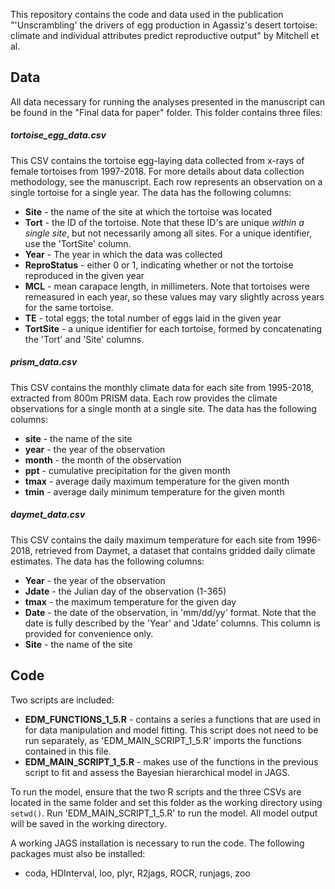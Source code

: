 
This repository contains the code and data used in the publication &quot;&#39;Unscrambling&#39; the drivers of egg production in Agassiz&#39;s desert tortoise: climate and individual attributes predict reproductive output&quot; by Mitchell et al.

## Data

All data necessary for running the analyses presented in the manuscript can be found in the &quot;Final data for paper&quot; folder. This folder contains three files:

##### tortoise_egg_data.csv

This CSV contains the tortoise egg-laying data collected from x-rays of female tortoises from 1997-2018. For more details about data collection methodology, see the manuscript. Each row represents an observation on a single tortoise for a single year. The data has the following columns:
- **Site** - the name of the site at which the tortoise was located
- **Tort** - the ID of the tortoise. Note that these ID's are unique *within a single site*, but not necessarily among all sites. For a unique identifier, use the 'TortSite' column.
- **Year** - The year in which the data was collected
- **ReproStatus** - either 0 or 1, indicating whether or not the tortoise reproduced in the given year
- **MCL** - mean carapace length, in millimeters. Note that tortoises were remeasured in each year, so these values may vary slightly across years for the same tortoise.
- **TE** - total eggs; the total number of eggs laid in the given year
- **TortSite** - a unique identifier for each tortoise, formed by concatenating the &#39;Tort&#39; and &#39;Site&#39; columns.

##### prism_data.csv

This CSV contains the monthly climate data for each site from 1995-2018, extracted from 800m PRISM data. Each row provides the climate observations for a single month at a single site. The data has the following columns:
- **site** - the name of the site
- **year** - the year of the observation
- **month** - the month of the observation
- **ppt** - cumulative precipitation for the given month
- **tmax** - average daily maximum temperature for the given month
- **tmin** - average daily minimum temperature for the given month

##### daymet_data.csv

This CSV contains the daily maximum temperature for each site from 1996-2018, retrieved from Daymet, a dataset that contains gridded daily climate estimates. The data has the following columns:
- **Year** - the year of the observation
- **Jdate** - the Julian day of the observation (1-365)
- **tmax** - the maximum temperature for the given day
- **Date** - the date of the observation, in &#39;mm/dd/yy&#39; format. Note that the date is fully described by the &#39;Year&#39; and &#39;Jdate&#39; columns. This column is provided for convenience only.
- **Site** - the name of the site

## Code

Two scripts are included:
- **EDM_FUNCTIONS_1_5.R** - contains a series a functions that are used in for data manipulation and model fitting. This script does not need to be run separately, as &#39;EDM_MAIN_SCRIPT_1_5.R&#39; imports the functions contained in this file.
- **EDM_MAIN_SCRIPT_1_5.R** - makes use of the functions in the previous script to fit and assess the Bayesian hierarchical model in JAGS.

To run the model, ensure that the two R scripts and the three CSVs are located in the same folder and set this folder as the working directory using `setwd()`. Run &#39;EDM_MAIN_SCRIPT_1_5.R&#39; to run the model. All model output will be saved in the working directory.

A working JAGS installation is necessary to run the code. The following packages must also be installed:
- coda, HDInterval, loo, plyr, R2jags, ROCR, runjags, zoo

